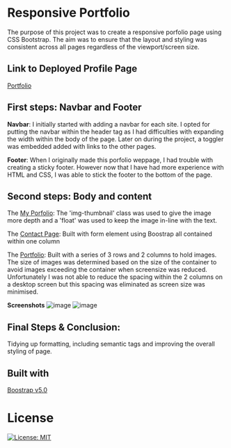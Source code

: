 # Responsive Portfolio
The purpose of this project was to create a responsive porfolio page using CSS Bootstrap. The aim was to ensure that the layout and styling was consistent across all pages regardless of the viewport/screen size.

## Link to Deployed Profile Page
[Portfolio](https://karen-o94.github.io/responsive-portfolio/)

## First steps: Navbar and Footer
**Navbar**: I initially started with adding a navbar for each site. I opted for putting the navbar within the header tag as I had difficulties with expanding the width within the body of the page. Later on during the project, a toggler was embedded added with links to the other pages.

**Footer**: When I originally made this porfolio weppage, I had trouble with creating a sticky footer. However now that I have had more experience with HTML and CSS, I was able to stick the footer to the bottom of the page. 

## Second steps: Body and content 
The [My Porfolio](https://karen-o94.github.io/responsive-portfolio/index.html): The 'img-thumbnail' class was used to give the image more depth and a 'float' was used to keep the image in-line with the text.

The [Contact Page](https://karen-o94.github.io/responsive-portfolio/contact.html): Built with form element using Boostrap all contained within one column

The [Portfolio](https://karen-o94.github.io/responsive-portfolio/portfolio.html): Built with a series of 3 rows and 2 columns to hold images. The size of images was determined based on the size of the container to avoid images exceeding the container when screensize was reduced. Unfortunately I was not able to reduce the spacing within the 2 columns on a desktop screen but this spacing was eliminated as screen size was minimised. 

**Screenshots**
![image](https://user-images.githubusercontent.com/74797740/107884437-05e30280-6eed-11eb-9dec-4a5ae77fe2e9.png)
![image](https://user-images.githubusercontent.com/74797740/107884466-2c08a280-6eed-11eb-9a32-7bc942f499cd.png)

## Final Steps & Conclusion:
Tidying up formatting, including semantic tags and improving the overall styling of page. 

## Built with
[Boostrap v5.0](https://getbootstrap.com/)

# License
[![License: MIT](https://img.shields.io/badge/License-MIT-yellow.svg)](https://opensource.org/licenses/MIT)
